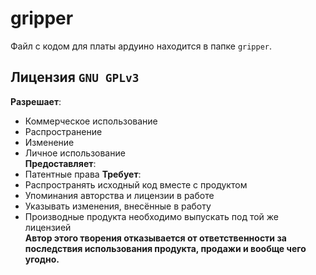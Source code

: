 # gripper  
Файл с кодом для платы ардуино находится в папке `gripper`.  

## Лицензия **`GNU GPLv3`**  
**Разрешает**:  
* Коммерческое использование  
* Распространение  
* Изменение  
* Личное использование  
**Предоставляет**:  
* Патентные права
**Требует**:
* Распространять исходный код вместе с продуктом  
* Упоминания авторства и лицензии в работе  
* Указывать изменения, внесённые в работу  
* Производные продукта необходимо выпускать под той же лицензией  
**Автор этого творения отказывается от ответственности за последствия использования продукта, продажи и вообще чего угодно.**
